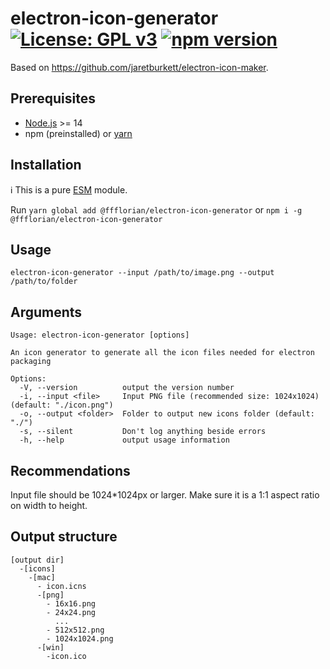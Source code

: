 # electron-icon-generator [![License: GPL v3](https://img.shields.io/badge/License-GPLv3-blue.svg)](https://www.gnu.org/licenses/gpl-3.0) [![npm version](https://img.shields.io/npm/v/@ffflorian/electron-icon-generator.svg?style=flat)](https://www.npmjs.com/package/@ffflorian/electron-icon-generator)

Based on https://github.com/jaretburkett/electron-icon-maker.

## Prerequisites

- [Node.js](https://nodejs.org) >= 14
- npm (preinstalled) or [yarn](https://classic.yarnpkg.com)

## Installation

ℹ️ This is a pure [ESM](https://nodejs.org/api/esm.html#introduction) module.

Run `yarn global add @ffflorian/electron-icon-generator` or `npm i -g @ffflorian/electron-icon-generator`

## Usage

```
electron-icon-generator --input /path/to/image.png --output /path/to/folder
```

## Arguments

```
Usage: electron-icon-generator [options]

An icon generator to generate all the icon files needed for electron packaging

Options:
  -V, --version          output the version number
  -i, --input <file>     Input PNG file (recommended size: 1024x1024) (default: "./icon.png")
  -o, --output <folder>  Folder to output new icons folder (default: "./")
  -s, --silent           Don't log anything beside errors
  -h, --help             output usage information
```

## Recommendations

Input file should be 1024\*1024px or larger. Make sure it is a 1:1 aspect ratio on width to height.

## Output structure

```
[output dir]
  -[icons]
    -[mac]
      - icon.icns
      -[png]
        - 16x16.png
        - 24x24.png
          ...
        - 512x512.png
        - 1024x1024.png
      -[win]
        -icon.ico
```
